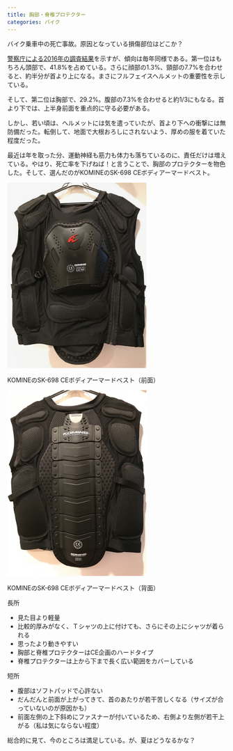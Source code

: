```yaml
---
title: 胸部・脊椎プロテクター
categories: バイク
---
```

バイク乗車中の死亡事故。原因となっている損傷部位はどこか？

<a href="https://www.npa.go.jp/publications/statistics/koutsuu/H28_zennjiko.pdf">警察庁による2016年の調査結果</a>を示すが、傾向は毎年同様である。第一位はもちろん頭部で、41.8%を占めている。さらに顔部の1.3%、頸部の7.7%を合わせると、約半分が首より上になる。まさにフルフェイスヘルメットの重要性を示している。

そして、第二位は胸部で、29.2%。腹部の7.3%を合わせると約1/3にもなる。首より下では、上半身前面を重点的に守る必要がある。

しかし、若い頃は、ヘルメットには気を遣っていたが、首より下への衝撃には無防備だった。転倒して、地面で大根おろしにされないよう、厚めの服を着ていた程度だった。

最近は年を取った分、運動神経も筋力も体力も落ちているのに、責任だけは増えている。やはり、死亡率を下げねば！と言うことで、胸部のプロテクターを物色した。そして、選んだのがKOMINEのSK-698 CEボディアーマードベスト。

<div class="post-img">
<a href="/assets/images/20170401a/IMG_0503.jpeg">
<img src="/assets/images/20170401a/IMG_0503.jpeg" width="320px">
</a>
<p>KOMINEのSK-698 CEボディアーマードベスト（前面）</p>
</div>

<div class="post-img">
<a href="/assets/images/20170401a/IMG_0504.jpeg">
<img src="/assets/images/20170401a/IMG_0504.jpeg" width="320px">
</a>
<p>KOMINEのSK-698 CEボディアーマードベスト（背面）</p>
</div>

長所
- 見た目より軽量
- 比較的厚みがなく、Ｔシャツの上に付けても、さらにその上にシャツが着られる
- 思ったより動きやすい
- 胸部と脊椎プロテクターはCE企画のハードタイプ
- 脊椎プロテクターは上から下まで長く広い範囲をカバーしている

短所

- 腹部はソフトパッドで心許ない
- だんだんと前面が上がってきて、首のあたりが若干苦しくなる（サイズが合っていないのが原因かも）
- 前面左側の上下斜めにファスナーが付いているため、右側より左側が若干上がる（私は気にならない程度）

総合的に見て、今のところは満足している。が、夏はどうなるかな？
